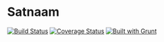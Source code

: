 # Satnaam

[![Build Status](https://travis-ci.org/wikidotz/satnaam.svg)](https://travis-ci.org/wikidotz/satnaam)
[![Coverage Status](https://coveralls.io/repos/wikidotz/satnaam/badge.svg?branch=master&service=github)](https://coveralls.io/github/wikidotz/satnaam?branch=master)
[![Built with Grunt](https://cdn.gruntjs.com/builtwith.png)](http://gruntjs.com/)
